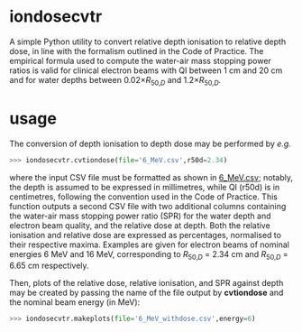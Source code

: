 # iondosecvtr

A simple Python utility to convert relative depth ionisation to relative depth dose, in line with the formalism outlined in the Code of Practice. The empirical formula used to compute the water-air mass stopping power ratios is valid for clinical electron beams with QI between 1 cm and 20 cm and for water depths between 0.02×*R*<sub>50,*D*</sub> and 1.2×*R*<sub>50,*D*</sub>.

# usage

The conversion of depth ionisation to depth dose may be performed by *e.g.*

```Python
>>> iondosecvtr.cvtiondose(file='6_MeV.csv',r50d=2.34)
```
where the input CSV file must be formatted as shown in [6_MeV.csv](https://github.com/archon88/iondosecvtr/blob/master/data_files/6_MeV.csv); notably, the depth is assumed to be expressed in millimetres, while QI (r50d) is in centimetres, following the convention used in the Code of Practice. This function outputs a second CSV file with two additional columns containing the water-air mass stopping power ratio (SPR) for the water depth and electron beam quality, and the relative dose at depth. Both the relative ionisation and relative dose are expressed as percentages, normalised to their respective maxima. Examples are given for electron beams of nominal energies 6 MeV and 16 MeV, corresponding to *R*<sub>50,*D*</sub> = 2.34 cm and *R*<sub>50,*D*</sub> = 6.65 cm respectively.

Then, plots of the relative dose, relative ionisation, and SPR against depth may be created by passing the name of the file output by **cvtiondose** and the nominal beam energy (in MeV):

```Python
>>> iondosecvtr.makeplots(file='6_MeV_withdose.csv',energy=6)
```
